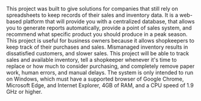 This project was built to give solutions for companies that still rely on spreadsheets to keep records of their sales and inventory data. It is a web-based platform that will provide you with a centralized database, that  allows you to generate reports automatically, provide a point of sales system, and recommend what specific product you should produce in a peak season. This project is useful for business owners because it allows shopkeepers to keep track of their purchases and sales. Mismanaged inventory results in dissatisfied customers,  and slower sales. This project will be able to track sales and available inventory, tell a shopkeeper whenever it's time to replace or how much to consider purchasing, and completely remove paper work, human errors, and manual delays.  The system is only intended to run on Windows, which must have a supported browser of Google Chrome, Microsoft Edge, and Internet Explorer, 4GB of RAM, and a CPU speed of 1.9 GHz or higher.
